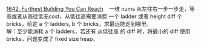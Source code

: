 
[1642. Furthest Building You Can Reach](https://leetcode.com/problems/furthest-building-you-can-reach/submissions/1192938593/) &nbsp;&nbsp; 
一维 nums 从左往右一步一步走，等高或者从高往低无cost，从低往高需要消费 一个 ladder 或者 height diff 个 bricks，给定 a 个 ladders, b 个 bricks，求最远能走到哪里。<br/>
解：至少能消耗 a 个 ladders，若还有 从低往高 的 diff 时，将最小的 diff 使用 bricks，问题变成了 fixed size heap。
